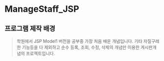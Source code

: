 # ManageStaff_JSP

## 프로그램 제작 배경

> 학원에서 JSP Model1 버전을 공부중 가장 처음 배운 개념입니다. 기타 자질구레한 기능등을 다 제외하고 순수 등록, 조회, 수정, 삭제의 개념만 이용한 게시판개념의 프로젝트입니다.
